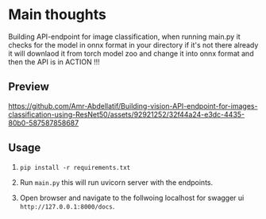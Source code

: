# Main thoughts

Building API-endpoint for image classification, when running main.py it checks for the model in onnx format in your directory if it's not there already it will downlaod it from torch model zoo and change it into onnx format and then the API is in ACTION !!!

## Preview

https://github.com/Amr-Abdellatif/Building-vision-API-endpoint-for-images-classification-using-ResNet50/assets/92921252/32f44a24-e3dc-4435-80b0-587587858687


## Usage

1. `pip install -r requirements.txt`

2. Run `main.py` this will run uvicorn server with the endpoints.

3. Open browser and navigate to the follwoing localhost for swagger ui `http://127.0.0.1:8000/docs`.
